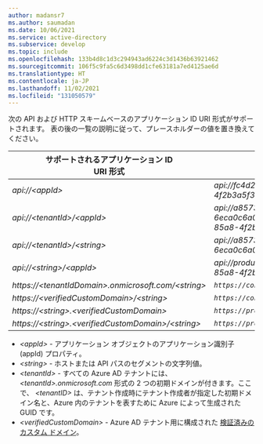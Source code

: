 ```yaml
---
author: madansr7
ms.author: saumadan
ms.date: 10/06/2021
ms.service: active-directory
ms.subservice: develop
ms.topic: include
ms.openlocfilehash: 133b4d8c1d3c294943ad6224c3d1436b63921462
ms.sourcegitcommit: 106f5c9fa5c6d3498dd1cfe63181a7ed4125ae6d
ms.translationtype: HT
ms.contentlocale: ja-JP
ms.lasthandoff: 11/02/2021
ms.locfileid: "131050579"
---
```

次の API および HTTP スキームベースのアプリケーション ID URI 形式がサポートされます。 表の後の一覧の説明に従って、プレースホルダーの値を置き換えてください。

| サポートされるアプリケーション ID <br/> URI 形式 | アプリ ID URI の例 |
|--|--|
| _api://\<appId\>_ | _api://fc4d2d73-d05a-4a9b-85a8-4f2b3a5f38ed_ |
| _api://\<tenantId\>/\<appId\>_ | _api://a8573488-ff46-450a-b09a-6eca0c6a02dc/fc4d2d73-d05a-4a9b-85a8-4f2b3a5f38ed_ |
| _api://\<tenantId\>/\<string\>_ | _api://a8573488-ff46-450a-b09a-6eca0c6a02dc/api_ |
| _api://\<string\>/<appId\>_ | _api://productapi/fc4d2d73-d05a-4a9b-85a8-4f2b3a5f38ed_ |
| _https://\<tenantIdDomain\>.onmicrosoft.com/\<string\>_ | _`https://contoso.onmicrosoft.com/productsapi`_  |
| _https://\<verifiedCustomDomain\>/\<string\>_ |  _`https://contoso.onmicrosoft.com/productsapi`_ |
| _https://\<string\>.\<verifiedCustomDomain\>_ |  _`https://product.contoso.onmicrosoft.com`_ |
| _https://\<string\>.\<verifiedCustomDomain\>/\<string\>_ | _`https://product.onmicrosoft.com/productsapi`_   |


- _\<appId\>_ - アプリケーション オブジェクトのアプリケーション識別子 (appId) プロパティ。
- _\<string\>_ - ホストまたは API パスのセグメントの文字列値。
- _\<tenantId\>_ - すべての Azure AD テナントには、 _\<tenantId\>.onmicrosoft.com_ 形式の 2 つの初期ドメインが付きます。ここで、 _\<tenantID\>_ は、テナント作成時にテナント作成者が指定した初期ドメイン名と、Azure 内のテナントを表すために Azure によって生成された GUID です。
- _\<verifiedCustomDomain\>_ - Azure AD テナント用に構成された [検証済みのカスタム ドメイン](../articles/active-directory/fundamentals/add-custom-domain.md)。

